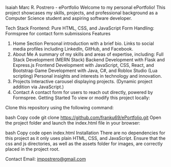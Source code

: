 Isaiah Marc R. Postrero - ePortfolio
Welcome to my personal ePortfolio! This project showcases my skills, projects, and professional background as a Computer Science student and aspiring software developer.

Tech Stack
Frontend: Pure HTML, CSS, and JavaScript
Form Handling: Formspree for contact form submissions
Features
1. Home Section
Personal introduction with a brief bio.
Links to social media profiles including LinkedIn, GitHub, and Facebook.
2. About Me
A summary of my skills and areas of expertise, including:
Full Stack Development (MERN Stack)
Backend Development with Flask and Express.js
Frontend Development with JavaScript, CSS, React, and Bootstrap
Game Development with Java, C#, and Roblox Studio (Lua scripting)
Personal insights and interests in technology and innovation.
3. Projects
Interactive carousel displaying projects. (Dynamic project addition via JavaScript.)
4. Contact
A contact form for users to reach out directly, powered by Formspree.
Getting Started
To view or modify this project locally:

Clone this repository using the following command:

bash
Copy code
git clone https://github.com/franku69/ePortfolio.git
Open the project folder and launch the index.html file in your browser:

bash
Copy code
open index.html
Installation
There are no dependencies for this project as it only uses plain HTML, CSS, and JavaScript. Ensure that the css and js directories, as well as the assets folder for images, are correctly placed in the project root.

Contact
Email: impostrero@gmail.com
